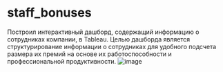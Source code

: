 # staff_bonuses
Построил интерактивный дашборд, содержащий информацию о сотрудниках компании, в Tableau. Целью дашборда является структурирование информации о сотрудниках для удобного подсчета размера их премий на основе их работоспособности и профессиональной продуктивности.
![image](https://user-images.githubusercontent.com/120219464/231414227-7dbed81c-d230-4aa2-897b-b30ee49d726c.png)
